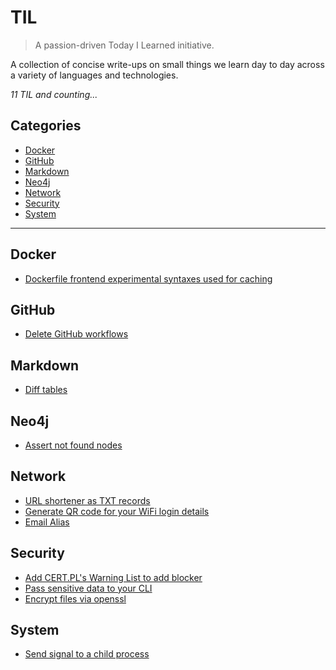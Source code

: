 # TIL

> A passion-driven Today I Learned initiative.

A collection of concise write-ups on small things we learn day to day across a variety of languages and technologies.

*11 TIL and counting...*

## Categories

* [Docker](#docker)
* [GitHub](#github)
* [Markdown](#markdown)
* [Neo4j](#neo4j)
* [Network](#network)
* [Security](#security)
* [System](#system)

---

## Docker

- [Dockerfile frontend experimental syntaxes used for caching](docker/frontend-experimental-caching.md)

## GitHub

- [Delete GitHub workflows](github/delete_workflow_batch.md)

## Markdown

- [Diff tables](markdown/github/table.md)

## Neo4j

- [Assert not found nodes](neo4j/assert-not-found.md)

## Network

- [URL shortener as TXT records](network/url-shortener-txt-records.md)
- [Generate QR code for your WiFi login details](network/wifi-qr-code.md)
- [Email Alias](network/email-alias.md)

## Security

- [Add CERT.PL's Warning List to add blocker](security/cert-warn-list.md)
- [Pass sensitive data to your CLI](security/cli-sensitive-input.md)
- [Encrypt files via openssl](security/openssl-enc/encryt-via-openssl.md)

## System

- [Send signal to a child process](system/signal/child-process-signal.md)
